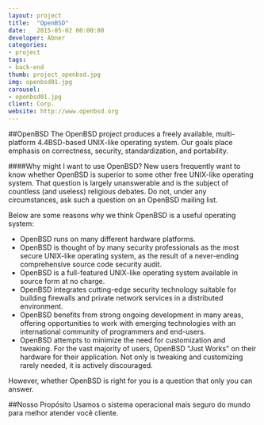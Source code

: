 ```yaml
---
layout: project
title:  "OpenBSD"
date:   2015-05-02 00:00:00
developer: Abner 
categories:
- project
tags:
- back-end
thumb: project_openbsd.jpg
img: openbsd01.jpg
carousel:
- openbsd01.jpg
client: Corp.
website: http://www.openbsd.org
---
```

##OpenBSD
The OpenBSD project produces a freely available, multi-platform 4.4BSD-based UNIX-like operating system. Our goals place emphasis on correctness, security, standardization, and portability.
 
####Why might I want to use OpenBSD?
New users frequently want to know whether OpenBSD is superior to some other free UNIX-like operating system. That question is largely unanswerable and is the subject of countless (and useless) religious debates. Do not, under any circumstances, ask such a question on an OpenBSD mailing list.

Below are some reasons why we think OpenBSD is a useful operating system:

- OpenBSD runs on many different hardware platforms.
- OpenBSD is thought of by many security professionals as the most secure UNIX-like operating system, as the result of a never-ending comprehensive source code security audit.
- OpenBSD is a full-featured UNIX-like operating system available in source form at no charge.
- OpenBSD integrates cutting-edge security technology suitable for building firewalls and private network services in a distributed environment.
- OpenBSD benefits from strong ongoing development in many areas, offering opportunities to work with emerging technologies with an international community of programmers and end-users.
- OpenBSD attempts to minimize the need for customization and tweaking. For the vast majority of users, OpenBSD "Just Works" on their hardware for their application. Not only is tweaking and customizing rarely needed, it is actively discouraged.

However, whether OpenBSD is right for you is a question that only you can answer.

##Nosso Propósito
Usamos o sistema operacional mais seguro do mundo para melhor atender você cliente.
